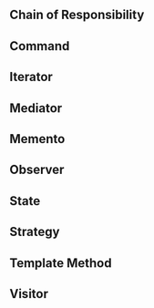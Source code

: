 ## Chain of Responsibility
## Command 
## Iterator
## Mediator
## Memento
## Observer
## State
## Strategy
## Template Method
## Visitor